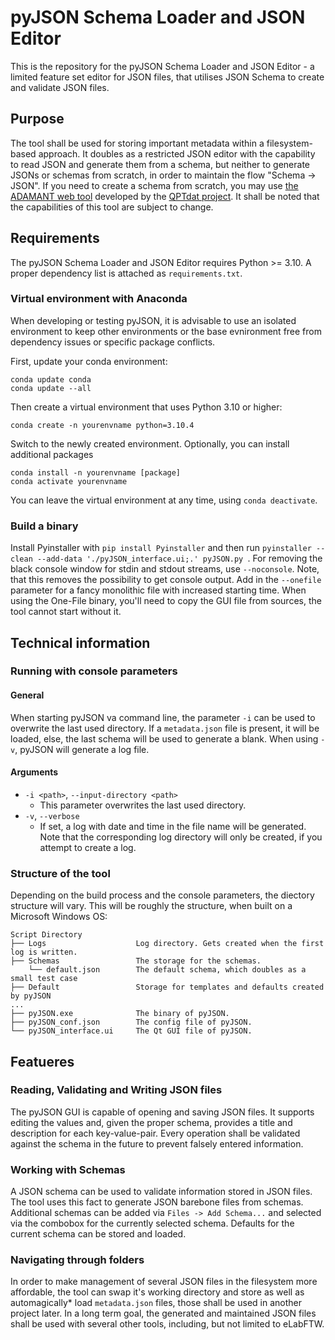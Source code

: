 # pyJSON Schema Loader and JSON Editor

This is the repository for the pyJSON Schema Loader and JSON Editor - a limited feature set editor for JSON files, that utilises JSON Schema to create and validate JSON files.

## Purpose

The tool shall be used for storing important metadata within a filesystem-based approach. It doubles as a restricted JSON editor with the capability to read JSON and generate
them from a schema, but neither to generate JSONs or schemas from scratch, in order to maintain the flow "Schema -> JSON". If you need to create a schema from scratch, you may
use [the ADAMANT web tool](https://plasma-mds.github.io/adamant/) developed by the [QPTdat project](https://www.forschungsdaten.org/index.php/QPTDat). It shall be noted that
the capabilities of this tool are subject to change.

## Requirements

The pyJSON Schema Loader and JSON Editor requires Python >= 3.10. A proper dependency list is attached as `requirements.txt`.

### Virtual environment with Anaconda

When developing or testing pyJSON, it is advisable to use an isolated environment to keep other environments or the base evnironment free from dependency issues or specific package conflicts.

First, update your conda environment:
```
conda update conda
conda update --all
```

Then create a virtual environment that uses Python 3.10 or higher:

```
conda create -n yourenvname python=3.10.4
```

Switch to the newly created environment. Optionally, you can install additional packages

```
conda install -n yourenvname [package]
conda activate yourenvname
```

You can leave the virtual environment at any time, using `conda deactivate`.

### Build a binary

Install Pyinstaller with `pip install Pyinstaller` and then run `pyinstaller --clean --add-data './pyJSON_interface.ui;.' pyJSON.py
`. For removing the black console window for stdin and stdout streams,
use `--noconsole`. Note, that this removes the possibility to get console output. Add in the `--onefile` parameter for a fancy monolithic file with increased starting time. 
When using the One-File binary, you'll need to copy the GUI file from sources, the tool cannot start without it. 

## Technical information

### Running with console parameters

#### General

When starting pyJSON va command line, the parameter `-i` can be used to overwrite the last used directory. If a `metadata.json`
file is present, it will be loaded, else, the last schema will be used to generate a blank. When using `-v`, pyJSON will generate
a log file.

#### Arguments
- `-i <path>`, `--input-directory <path>`
  - This parameter overwrites the last used directory.
- `-v`, `--verbose`
  - If set, a log with date and time in the file name will be generated. Note that the corresponding log directory will only be created, if you attempt to create a log.

### Structure of the tool

Depending on the build process and the console parameters, the diectory structure will vary. This will be roughly the structure, when built on a Microsoft Windows OS:
```
Script Directory
├── Logs                    Log directory. Gets created when the first log is written.
├── Schemas                 The storage for the schemas.
    └── default.json        The default schema, which doubles as a small test case
├── Default                 Storage for templates and defaults created by pyJSON
...
├── pyJSON.exe              The binary of pyJSON.              
├── pyJSON_conf.json        The config file of pyJSON.
└── pyJSON_interface.ui     The Qt GUI file of pyJSON.
```

## Featueres

### Reading, Validating and Writing JSON files

The pyJSON GUI is capable of opening and saving JSON files. It supports editing the values and, given the proper schema, provides a title and description for each key-value-pair. Every operation shall be validated against the schema in the future to prevent falsely entered information.

### Working with Schemas

A JSON schema can be used to validate information stored in JSON files. The tool uses this fact to generate JSON barebone files from schemas. Additional schemas can be added via `Files -> Add Schema...` and selected via the combobox for the currently selected schema. Defaults for the current schema can be stored and loaded.

### Navigating through folders

In order to make management of several JSON files in the filesystem more affordable, the tool can swap it's working directory and store as well as automagically* load `metadata.json` files, those shall be used in another project later. In a long term goal, the generated and maintained JSON files shall be used with several other tools, including, but not limited to eLabFTW.
